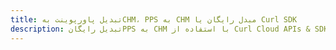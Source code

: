 ---title: تبدیل پاورپوینت بهCHM، PPS به CHM مبدل رایگان یا Curl SDKdescription: تبدیل رایگانPPS به CHM با استفاده از Curl Cloud APIs & SDK. همچنین اسناد Microsoft PowerPoint را در Cloud ایجاد، ویرایش و رندر کنید.---